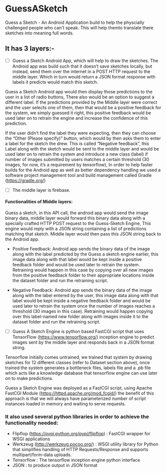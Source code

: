 # GuessASketch
Guess a Sketch - An Android Application build to help the physcially challenged people who can't speak. This will help themto translate there sketches into meaning full words.


## It has 3 layers:-
-[ ] Guess a Sketch Android App, which will help to draw the sketches. The Android app was build such that it doesn’t save sketches locally, but instead, send them over the internet in a POST HTTP request to the middle layer. Which in turn would return a JSON format response with labels it predicts would match this sketch. 

Guess a Sketch Android app would then display those predictions to the user in a list of radio buttons, There also would be an option to suggest a different label.  If the predictions provided by the Middle layer were correct and the user selects one of them, then that would be a positive feedback for the system, we simply guessed it right, this positive feedback would be used later on to retrain the engine and increase the confidence of this prediction. 

If the user didn’t find the label they were expecting, then they can choose the “Other (Please specify)” button, which would by then asks them to enter a label for the sketch the drew. This is called “Negative feedback”, this Label along with the sketch would be sent to the middle layer and would be used later on to retrain the system and introduce a new class (label) if number of images submitted by users matches a certain threshold (30 images, for now, it’s a requirement by tensorflow), In order to help faster builds for the Android app as well as better dependency handling we used a software project management tool and build management called Gradle (https://gradle.org/) 


-[ ] The middle layer is firebase.
#### Functionalities of Middle layers:
Guess a sketch, in this API call, the android app would send the image binary data, middle layer would forward this binary data along with a specially crafted HTTP POST request to the Guess-Sketch Engine, This engine would reply with a JSON string containing a list of predictions matching that sketch. Middle layer would then pass this JSON string back to the Android app.

* Positive Feedback: Android app sends the binary data of the image along with the label predicted by the Guess a sketch engine earlier, this image data along with that label would be kept inside a positive feedback folder and would be used later to retrain the system. Retraining would happen in this case by copying over all new images from the positive feedback folder to their appropriate locations inside the dataset folder and run the retraining script. 

* Negative Feedback: Android app sends the binary data of the image along with the label entered by the user, this image data along with that label would be kept inside a negative feedback folder and would be used later to retrain the system once the number of images reaches a threshold (30 images in this case). Retraining would happen copying over this label-named new folder along with images inside it to the dataset folder and run the retraining script. 

-[ ] Guess A Sketch Engine is python based FastCGI script that uses TensorFlow (https://www.tensorflow.org/) inception engine to predict images sent by the middle layer and responds back in a JSON format string. 

Tensorflow initially comes untrained, we trained that system by drawing sketches for 12 different classes (refer to Dataset section above), once trained the system generates a bottleneck files, labels file and a .pb file which acts like a knowledge database that tensorflow engine can use later on to make predictions.

Guess a Sketch Engine was deployed as a FastCGI script, using Apache FastCGI Module (https://httpd.apache.org/mod_fcgid/) the benefit of this approach is that we will always have parameterized number of script instances loaded in memory and waiting to serve requests.

### It also used several python libraries in order to achieve the functionality needed: 

* Flipflop (https://pypi.python.org/pypi/flipflop) : FastCGI wrapper for WSGI applications
* Werkzeug (http://werkzeug.pocoo.org/) : WSGI utility library for Python that simplifies handling of HTTP Requests/Response and supports multipart/form-data uploads. 
* Tensorflow : The tensorflow inception engine python interface  
* JSON : to produce output in JSON format
